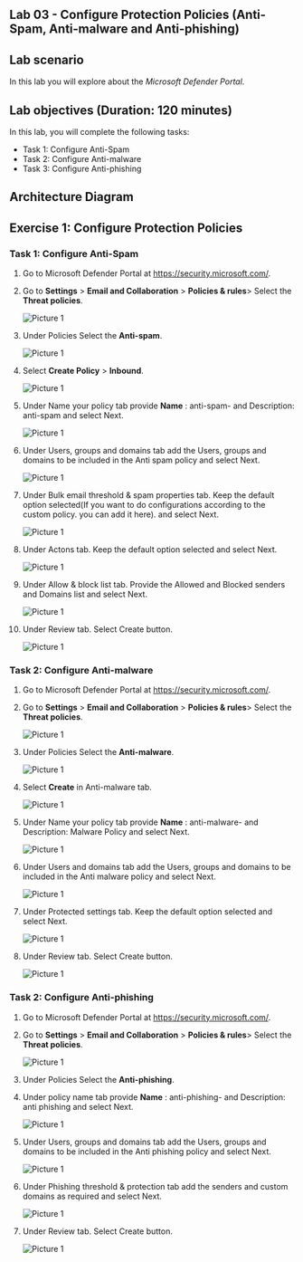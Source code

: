## Lab 03 - Configure Protection Policies (Anti-Spam, Anti-malware and Anti-phishing) 

## Lab scenario
In this lab you will explore about the *Microsoft Defender Portal*.

## Lab objectives (Duration: 120 minutes)

In this lab, you will complete the following tasks:
- Task 1: Configure Anti-Spam
- Task 2: Configure Anti-malware
- Task 3: Configure Anti-phishing

## Architecture Diagram

## Exercise 1: Configure Protection Policies

### Task 1: Configure Anti-Spam

1. Go to Microsoft Defender Portal at https://security.microsoft.com/.
2. Go to **Settings** > **Email and Collaboration** > **Policies & rules**> Select the **Threat policies**.
   
   ![Picture 1](../Media/1.png)

3. Under Policies Select the **Anti-spam**.

   ![Picture 1](../Media/2.png)
   
4. Select **Create Policy** > **Inbound**.

   ![Picture 1](../Media/4.png)

5. Under Name your policy tab provide **Name** : anti-spam-<inject key="DeploymentID" enableCopy="false" /></inject> and Description: anti-spam and select Next.

   ![Picture 1](../Media/5.png)

6. Under Users, groups and domains tab add the Users, groups and domains to be included in the Anti spam policy and select Next.

   ![Picture 1](../Media/6.png)

7. Under Bulk email threshold & spam properties tab. Keep the default option selected(If you want to do configurations according to the custom policy. you can add it here). and select Next.

   ![Picture 1](../Media/7-1.png)

8. Under Actons tab. Keep the default option selected and select Next.

   ![Picture 1](../Media/8-1.png)

9. Under Allow & block list tab. Provide the Allowed and Blocked senders and Domains list and select Next.

   ![Picture 1](../Media/9-2.png)

10. Under Review tab. Select Create button.

    ![Picture 1](../Media/10.png)

### Task 2: Configure Anti-malware

1. Go to Microsoft Defender Portal at https://security.microsoft.com/.
2. Go to **Settings** > **Email and Collaboration** > **Policies & rules**> Select the **Threat policies**.
   
   ![Picture 1](../Media/1.png)

3. Under Policies Select the **Anti-malware**.

   ![Picture 1](../Media/MALWARE3.png)

4. Select **Create** in Anti-malware tab.

   ![Picture 1](../Media/MALWARE4.png)

5. Under Name your policy tab provide **Name** : anti-malware-<inject key="DeploymentID" enableCopy="false" /></inject> and Description: Malware Policy and select Next.

   ![Picture 1](../Media/MALWARE5.png)

6. Under Users and domains tab add the Users, groups and domains to be included in the Anti malware policy and select Next.

   ![Picture 1](../Media/MALWARE6.png)

7. Under Protected settings tab. Keep the default option selected and select Next.

   ![Picture 1](../Media/MALWARE7.png)

8. Under Review tab. Select Create button.

   ![Picture 1](../Media/MALWARE8.png)

### Task 2: Configure Anti-phishing
   
1. Go to Microsoft Defender Portal at https://security.microsoft.com/.
2. Go to **Settings** > **Email and Collaboration** > **Policies & rules**> Select the **Threat policies**.
   
   ![Picture 1](../Media/1.png)

3. Under Policies Select the **Anti-phishing**.

4. Under policy name tab provide **Name** : anti-phishing-<inject key="DeploymentID" enableCopy="false" /></inject> and Description: anti phishing and select Next.

   ![Picture 1](../Media/PHISHING1.png)

5. Under Users, groups and domains tab add the Users, groups and domains to be included in the Anti phishing policy and select Next.

   ![Picture 1](../Media/PHISHING2.png)

6. Under Phishing threshold & protection tab add the senders and custom domains as required and select Next.

   ![Picture 1](../Media/PHISHING7.png)

7. Under Review tab. Select Create button.

   ![Picture 1](../Media/PHISHING9.png)
